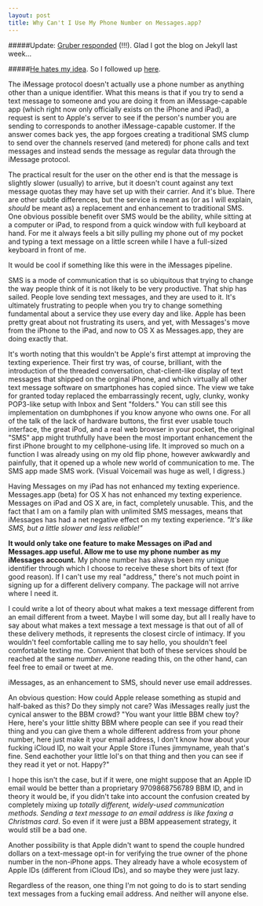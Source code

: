 ```yaml
---
layout: post
title: Why Can't I Use My Phone Number on Messages.app?
---
```


#####Update: [Gruber responded](http://daringfireball.net/linked/2012/04/13/zach-phillips) (!!!). Glad I got the blog on Jekyll last week...

#####[He hates my idea](http://daringfireball.net/linked/2012/04/13/zach-phillips). So I followed up [here](http://zach.be/2012/04/john-gruber-on-imessages/).

The iMessage protocol doesn't actually use a phone number as anything other than a unique identifier. What this means is that if you try to send a text message to someone and you are doing it from an iMessage-capable app (which right now only officially exists on the iPhone and iPad), a request is sent to Apple's server to see if the person's number you are sending to corresponds to another iMessage-capable customer. If the answer comes back yes, the app forgoes creating a traditional SMS  clump to send over the channels reserved (and metered) for phone calls and text messages and instead sends the message as regular data through the iMessage protocol.

The practical result for the user on the other end is that the message is slightly slower (usually) to arrive, but it doesn't count against any text message quotas they may have set up with their carrier. And it's blue. There are other subtle differences, but the service is meant as (or as I will explain, _should_ be meant as) a replacement and enhancement to traditional SMS. One obvious possible benefit over SMS would be the ability, while sitting at a computer or iPad, to respond from a quick window with full keyboard at hand. For me it always feels a bit silly pulling my phone out of my pocket and typing a text message on a little screen while I have a full-sized keyboard in front of me.

It would be cool if something like this were in the iMessages pipeline.

SMS is a mode of communication that is so ubiquitous that trying to change the way people think of it is not likely to be very productive. That ship has sailed. People love sending text messages, and they are used to it. It's ultimately frustrating to people when you try to change something fundamental about a service they use every day and like. Apple has been pretty great about not frustrating its users, and yet, with Messages's move from the iPhone to the iPad, and now to OS X as Messages.app, they are doing exactly that.

It's worth noting that this wouldn't be Apple's first attempt at improving the texting experience. Their first try was, of course, brilliant, with the introduction of the threaded conversation, chat-client-like display of text messages that shipped on the orginal iPhone, and which virtually all other text message software on smartphones has copied since. The view we take for granted today replaced the embarrassingly recent, ugly, clunky, wonky POP3-like setup with Inbox and Sent "folders." You can still see this implementation on dumbphones if you know anyone who owns one. For all of the talk of the lack of hardware buttons, the first ever usable touch interface, the great iPod, and a real web browser in your pocket, the original "SMS" app might truthfully have been the most important enhancement the first iPhone brought to my cellphone-using life. It improved so much on a function I was already using on my old flip phone, however awkwardly and painfully, that it opened up a whole new world of communication to me. The SMS app made SMS work. (Visual Voicemail was huge as well, I digress.)

Having Messages on my iPad has not enhanced my texting experience. Messages.app (beta) for OS X has not enhanced my texting experience. Messages on iPad and OS X are, in fact, completely unusable. This, and the fact that I am on a family plan with unlimited SMS messages, means that iMessages has had a net negative effect on my texting experience. _"It's like SMS, but a little slower and less reliable!"_

**It would only take one feature to make Messages on iPad and Messages.app useful. Allow me to use my phone number as my iMessages account.** My phone number has always been my unique identifier through which I choose to receive these short bits of text (for good reason). If I can't use my real "address," there's not much point in signing up for a different delivery company. The package will not arrive where I need it.

I could write a lot of theory about what makes a text message different from an email different from a tweet. Maybe I will some day, but all I really have to say about what makes a text message a text message is that out of all of these delivery methods, it represents the closest circle of intimacy. If you wouldn't feel comfortable calling me to say hello, you shouldn't feel comfortable texting me. Convenient that both of these services should be reached at the same _number_. Anyone reading this, on the other hand, can feel free to email or tweet at me.

iMessages, as an enhancement to SMS, should never use email addresses. 

An obvious question: How could Apple release something as stupid and half-baked as this? Do they simply not care? Was iMessages really just the cynical answer to the BBM crowd? "You want your little BBM chew toy? Here, here's your little shitty BBM where people can see if you read their thing and you can give them a whole different address from your phone number, here just make it your email address, I don't know how about your fucking iCloud ID, no wait your Apple Store iTunes jimmyname, yeah that's fine. Send eachother your little lol's on that thing and then you can see if they read it yet or not. Happy?"

I hope this isn't the case, but if it were, one might suppose that an Apple ID email would be better than a proprietary 9709868756789 BBM ID, and in theory it would be, if you didn't take into account the confusion created by completely mixing up _totally different, widely-used communication methods. Sending a text message to an email address is like faxing a Christmas card_. So even if it were just a BBM appeasement strategy, it would still be a bad one.

Another possibility is that Apple didn't want to spend the couple hundred dollars on a text-message opt-in for verifying the true owner of the phone number in the non-iPhone apps. They already have a whole ecosystem of Apple IDs (different from iCloud IDs), and so maybe they were just lazy.

Regardless of the reason, one thing I'm not going to do is to start sending text messages from a fucking email address. And neither will anyone else.
